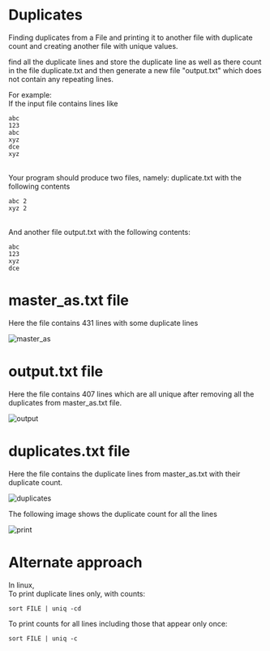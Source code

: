 # Duplicates
Finding duplicates from a File and printing it to another file with duplicate count and creating another file with unique values.<br>

find all the duplicate lines and store the duplicate line as well as there count in the file duplicate.txt and then generate a new file "output.txt" which does not contain any repeating lines. <br>

For example: <br>
If the input file contains lines like <br>
```
abc
123
abc
xyz
dce
xyz
```
<br>
Your program should produce two files, namely: duplicate.txt with the following contents <br>

```
abc 2
xyz 2
```
<br>
And another file output.txt with the following contents: <br>

```
abc
123
xyz
dce
```
# master_as.txt file
Here the file contains 431 lines with some duplicate lines

![master_as](https://user-images.githubusercontent.com/20038775/38994941-5d70e2da-4405-11e8-9a09-c2ea02af2cc6.JPG)

# output.txt file
Here the file contains 407 lines which are all unique after removing all the duplicates from master_as.txt file.

![output](https://user-images.githubusercontent.com/20038775/38994947-5e71b02e-4405-11e8-87e1-c626d4ab166b.JPG)

# duplicates.txt file
Here the file contains the duplicate lines from master_as.txt with their duplicate count.

![duplicates](https://user-images.githubusercontent.com/20038775/38995811-634f4d8e-4407-11e8-95ad-d55b2f90f1bc.JPG)

The following image shows the duplicate count for all the lines

![print](https://user-images.githubusercontent.com/20038775/38994949-5f43d1e4-4405-11e8-8f04-e6406aaca297.JPG)

# Alternate approach
In linux, <br>
To print duplicate lines only, with counts:
```
sort FILE | uniq -cd
```
To print counts for all lines including those that appear only once:
```
sort FILE | uniq -c
```



 

